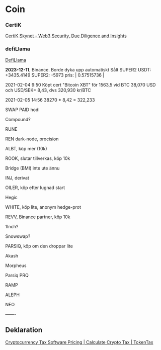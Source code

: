 # Coin

### CertiK
[CertiK Skynet - Web3 Security, Due Diligence and Insights](https://skynet.certik.com/)

### defiLlama
[DefiLlama](https://defillama.com/)

**2023-12-11**, Binance. Borde dyka upp automatiskt
Sålt SUPER2
USDT: +3435.4149
SUPER2: -5973
pris: | 0.57515736 |


2021-02-04 9:50
Köpt cert "Bitcoin XBT" för 1563,5 vid BTC 38,070 USD och USD/SEK= 8,43, dvs 320,930 kr/BTC

2021-02-05 14:56
38270 * 8,42 = 322,233


SWAP
PAID hodl


Compound?



RUNE

REN dark-node, procision

ALBT, köp mer (10k)

ROOK, slutar tillverkas, köp 10k


Bridge (BMI) inte ute ännu

INJ, derivat

OILER, köp efter lugnad start

Hegic

WHITE, köp lite, anonym hedge-prot

REVV, Binance partner, köp 10k

1Inch?

Snowswap?

PARSIQ, köp om den droppar lite

Akash

Morpheus

Parsiq PRQ

RAMP

ALEPH

NEO

——-



## Deklaration
[Cryptocurrency Tax Software Pricing | Calculate Crypto Tax | TokenTax](https://tokentax.co/pricing/crypto/)

